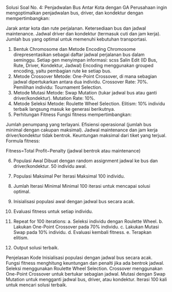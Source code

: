 Solusi Soal No. 4: Penjadwalan Bus Antar Kota dengan GA
Perusahaan ingin mengoptimalkan penjadwalan bus, driver, dan kondektur dengan mempertimbangkan:

Jarak antar kota dan rute perjalanan.
Ketersediaan bus dan jadwal maintenance.
Jadwal driver dan kondektur (termasuk cuti dan jam kerja).
Jumlah bus yang optimal untuk memenuhi kebutuhan transportasi.
1. Bentuk Chromosome dan Metode Encoding
Chromosome direpresentasikan sebagai daftar jadwal perjalanan bus dalam seminggu.
Setiap gen menyimpan informasi:
scss
Salin
Edit
(ID Bus, Rute, Driver, Kondektur, Jadwal)
Encoding menggunakan grouped encoding, yaitu pembagian rute ke setiap bus.
2. Metode Crossover
Metode: One-Point Crossover, di mana sebagian jadwal dipertukarkan antara dua individu.
Crossover Rate: 70%.
Pemilihan individu: Tournament Selection.
3. Metode Mutasi
Metode: Swap Mutation (tukar jadwal bus atau ganti driver/kondektur).
Mutation Rate: 10%.
4. Metode Seleksi
Metode: Roulette Wheel Selection.
Elitism: 10% individu terbaik langsung masuk ke generasi berikutnya.
5. Perhitungan Fitness
Fungsi fitness mempertimbangkan:

Jumlah penumpang yang terlayani.
Efisiensi operasional (jumlah bus minimal dengan cakupan maksimal).
Jadwal maintenance dan jam kerja driver/kondektur tidak bentrok.
Keuntungan maksimal dari tiket yang terjual.
Formula fitness:

Fitness=Total Profit−Penalty (jadwal bentrok atau maintenance)

6. Populasi Awal
Dibuat dengan random assignment jadwal ke bus dan driver/kondektur.
50 individu awal.
7. Populasi Maksimal Per Iterasi
Maksimal 100 individu.
8. Jumlah Iterasi Minimal
Minimal 100 iterasi untuk mencapai solusi optimal.

1. Inisialisasi populasi awal dengan jadwal bus secara acak.
2. Evaluasi fitness untuk setiap individu.
3. Repeat for 100 iterations:
    a. Seleksi individu dengan Roulette Wheel.
    b. Lakukan One-Point Crossover pada 70% individu.
    c. Lakukan Mutasi Swap pada 10% individu.
    d. Evaluasi kembali fitness.
    e. Terapkan elitism.
4. Output solusi terbaik.

Penjelasan Kode
Inisialisasi populasi dengan jadwal bus secara acak.
Fungsi fitness menghitung keuntungan dan penalti jika ada bentrok jadwal.
Seleksi menggunakan Roulette Wheel Selection.
Crossover menggunakan One-Point Crossover untuk bertukar sebagian jadwal.
Mutasi dengan Swap Mutation untuk mengganti jadwal bus, driver, atau kondektur.
Iterasi 100 kali untuk mencari solusi terbaik.